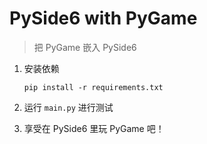# PySide6 with PyGame
> 把 PyGame 嵌入 PySide6

1. 安装依赖

    `pip install -r requirements.txt`

2. 运行 `main.py` 进行测试
3. 享受在 PySide6 里玩 PyGame 吧！